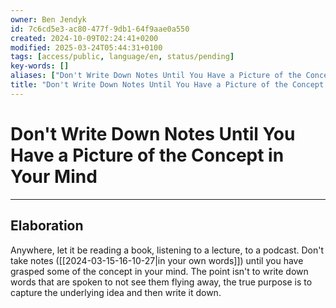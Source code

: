 ```yaml
---
owner: Ben Jendyk
id: 7c6cd5e3-ac80-477f-9db1-64f9aae0a550
created: 2024-10-09T02:24:41+0200
modified: 2025-03-24T05:44:31+0100
tags: [access/public, language/en, status/pending]
key-words: []
aliases: ["Don't Write Down Notes Until You Have a Picture of the Concept in Your Mind"]
title: "Don't Write Down Notes Until You Have a Picture of the Concept in Your Mind"
---
```



# Don't Write Down Notes Until You Have a Picture of the Concept in Your Mind

--- 

## Elaboration

Anywhere, let it be reading a book, listening to a lecture, to a podcast. Don't take notes ([[2024-03-15-16-10-27|in your own words]]) until you have grasped some of the concept in your mind. The point isn't to write down words that are spoken to not see them flying away, the true purpose is to capture the underlying idea and then write it down.